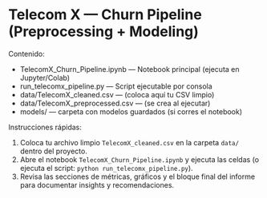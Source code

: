 
# Telecom X — Churn Pipeline (Preprocessing + Modeling)

Contenido:
- TelecomX_Churn_Pipeline.ipynb  — Notebook principal (ejecuta en Jupyter/Colab)
- run_telecomx_pipeline.py       — Script ejecutable por consola
- data/TelecomX_cleaned.csv      — (coloca aquí tu CSV limpio)
- data/TelecomX_preprocessed.csv — (se crea al ejecutar)
- models/                        — carpeta con modelos guardados (si corres el notebook)

Instrucciones rápidas:
1. Coloca tu archivo limpio `TelecomX_cleaned.csv` en la carpeta `data/` dentro del proyecto.
2. Abre el notebook `TelecomX_Churn_Pipeline.ipynb` y ejecuta las celdas (o ejecuta el script: `python run_telecomx_pipeline.py`).
3. Revisa las secciones de métricas, gráficos y el bloque final del informe para documentar insights y recomendaciones.
